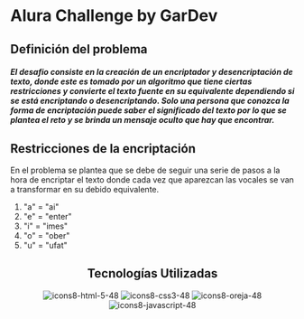 

# Alura Challenge by GarDev


## Definición del problema

##### El desafio consiste en la creación de un encriptador y desencriptación de texto, donde este es tomado por un algoritmo que tiene ciertas restricciones y convierte el texto fuente en su equivalente dependiendo si se está encriptando o desencriptando. Solo una persona que conozca la forma de encriptación puede saber el significado del texto por lo que se plantea el reto y se brinda un mensaje oculto que hay que encontrar.

## Restricciones de la encriptación

En el problema se plantea que se debe de seguir una serie de pasos a la hora de encriptar el texto donde cada vez que aparezcan las vocales se van a transformar en 
su debido equivalente.

1. "a" = "ai"
2. "e" = "enter"
3. "i" = "imes"
4. "o" = "ober"
5. "u" = "ufat" 


<div align="center">
    <h2> Tecnologías Utilizadas </h2>
   
  ![icons8-html-5-48](https://user-images.githubusercontent.com/48141593/184571590-67c9614e-6a4e-48c3-ba63-e3e56d833a35.png)
  ![icons8-css3-48](https://user-images.githubusercontent.com/48141593/184571600-609a574e-fdf3-424a-98d9-bf306b02e853.png)
  ![icons8-oreja-48](https://user-images.githubusercontent.com/48141593/184571606-9747483b-9df9-4af1-852d-71b395d0134f.png)
  ![icons8-javascript-48](https://user-images.githubusercontent.com/48141593/184571564-266d75f9-d29a-4112-8539-2e1f08b68adf.png)
</div>
